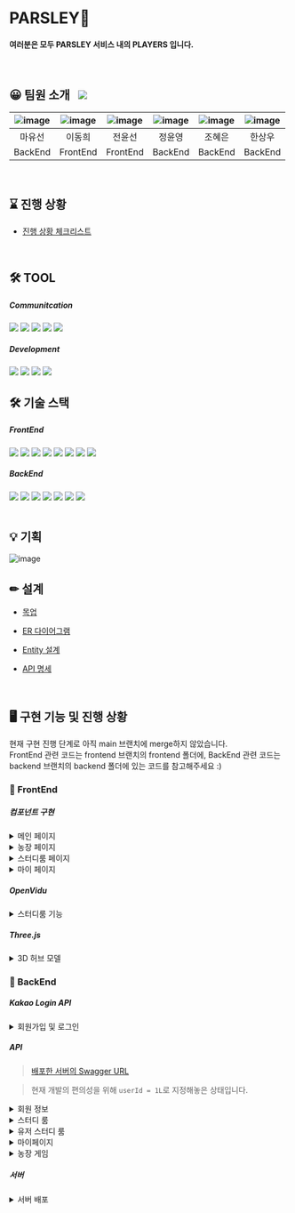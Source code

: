 # PARSLEY🌿 
#### 여러분은 모두 PARSLEY 서비스 내의 PLAYERS 입니다.

<br/>

## 😀 팀원 소개 &nbsp; <a href="https://a604-parsley.notion.site/PARSLEY-ddbf2ca01542404296b51103309eff9e"><img src="https://img.shields.io/badge/team_notion-628D54?style=for-the-badge&logo=notion&logoColor=white"></a>
|![image](/uploads/0feb6879cc7eaa9cf9ae9b2b642de95a/image.png)|![image](/uploads/4ec38a01ff94aae71cb59af5537ff5d2/image.png)|![image](/uploads/f9f26f52ef993875f8de897a996bf20a/image.png)|![image](/uploads/94ee0f65fa1c3cf5da672607d19a52c4/image.png)|![image](/uploads/fe7fdcffda57f33fdeb57a745177c4c0/image.png)|![image](/uploads/eca0fac44096ffc6447ee79aa7d0a07a/image.png)|
|:---:|:---:|:---:|:---:|:---:|:---:|
|마유선|이동희|전윤선|정윤영|조혜은|한상우|
|BackEnd|FrontEnd|FrontEnd|BackEnd|BackEnd|BackEnd|

<br/>

## ⌛ 진행 상황
* [진행 상황 체크리스트](https://a604-parsley.notion.site/40a0d9ddcbe2423aa5a1270741be7827)

<br/>

## 🛠 TOOL
##### Communitcation
<img src="https://img.shields.io/badge/gitlab-FC6D26?style=for-the-badge&logo=gitlab&logoColor=white">
<img src="https://img.shields.io/badge/jira-0052CC?style=for-the-badge&logo=jira&logoColor=white">
<img src="https://img.shields.io/badge/mattermost-0058CC?style=for-the-badge&logo=mattermost&logoColor=white">
<img src="https://img.shields.io/badge/discord-5865F2?style=for-the-badge&logo=discord&logoColor=white">
<img src="https://img.shields.io/badge/notion-000000?style=for-the-badge&logo=notion&logoColor=white">

<br/>

##### Development
<img src="https://img.shields.io/badge/vscode-007ACC?style=for-the-badge&logo=visualstudiocode&logoColor=white">
<img src="https://img.shields.io/badge/intellij-000000?style=for-the-badge&logo=intellijidea&logoColor=white">
<img src="https://img.shields.io/badge/mysql_workbench-4479A1?style=for-the-badge&logo=mysql&logoColor=white">
<img src="https://img.shields.io/badge/docker-2496ED?style=for-the-badge&logo=docker&logoColor=white">


## 🛠 기술 스택

##### FrontEnd
<img src="https://img.shields.io/badge/html5-E34F26?style=for-the-badge&logo=html5&logoColor=white">
<img src="https://img.shields.io/badge/css-1572B6?style=for-the-badge&logo=css3&logoColor=white">
<img src="https://img.shields.io/badge/javascript-F7DF1E?style=for-the-badge&logo=javascript&logoColor=black">
<img src="https://img.shields.io/badge/react-61DAFB?style=for-the-badge&logo=react&logoColor=black">
<img src="https://img.shields.io/badge/redux-764ABC?style=for-the-badge&logo=redux&logoColor=white">
<img src="https://img.shields.io/badge/node.js-339933?style=for-the-badge&logo=Node.js&logoColor=white">
<img src="https://img.shields.io/badge/three.js-000000?style=for-the-badge&logo=three.js&logoColor=white">
<img src="https://img.shields.io/badge/webrtc-333333?style=for-the-badge&logo=webrtc&logoColor=white">

<br/>


##### BackEnd
<img src="https://img.shields.io/badge/java-007396?style=for-the-badge&logo=java&logoColor=white">
<img src="https://img.shields.io/badge/mysql-4479A1?style=for-the-badge&logo=mysql&logoColor=white">
<img src="https://img.shields.io/badge/springboot-6DB33F?style=for-the-badge&logo=springboot&logoColor=white">
<img src="https://img.shields.io/badge/aws-FF9900?style=for-the-badge&logo=amazonaws&logoColor=white">
<img src="https://img.shields.io/badge/ec2-FF9900?style=for-the-badge&logo=amazonec2&logoColor=white">
<img src="https://img.shields.io/badge/redis-DC382D?style=for-the-badge&logo=redis&logoColor=white">
<img src="https://img.shields.io/badge/nginx-009639?style=for-the-badge&logo=nginx&logoColor=white">

<br/>
<br/>

## 💡 기획
![image](/uploads/a9c6edf67c3f1bb43fdd84f41869e674/image.png)

## ✏ 설계

* [목업](https://a604-parsley.notion.site/eccbc66413734cf99c264947e7ec7904)

* [ER 다이어그램](https://a604-parsley.notion.site/ER-Diagram-ac1c1b88f7b44aa1a75591a35b422879)

* [Entity 설계](https://a604-parsley.notion.site/Entity-a56eb88b48a34b358529adf3cab73b1b)

* [API 명세](https://a604-parsley.notion.site/API-0b2794a89678471eac820288255f8929)

<br/>

## 🖥 구현 기능 및 진행 상황
현재 구현 진행 단계로 아직 main 브랜치에 merge하지 않았습니다.<br/>
FrontEnd 관련 코드는 frontend 브랜치의 frontend 폴더에, BackEnd 관련 코드는 backend 브랜치의 backend 폴더에 있는 코드를 참고해주세요 :)

### 🎨 FrontEnd

##### 컴포넌트 구현

<details>
<summary>메인 페이지</summary>
<div markdown="1">

사용자의 허브 도감, 농부왕 랭킹, 스터디룸 탭 조회 컴포넌트로 이루어져 있습니다.<br/>
허브 도감 컴포넌트를 통해 사용자가 얻은 허브 도감 확인 및 대표 허브 프로필을 설정할 수 있습니다.<br/>
전체/나의/관심 공부방 탭 전환을 통해 간편하게 스터디룸 조회를 가능하도록 하였습니다.<br/>

* 메인 페이지

    ![image](/uploads/639b5b6e8fa4932b71e69ab3b5aa4d21/image.png)

* 로그인 전 사이드바

    ![image](/uploads/be0950fe9b24ec4d86bb4d63182cf646/image.png)

* 로그인 후 사이드바

    ![image](/uploads/a4dd4a1efe6aa6b1a235c222655a5b0b/image.png)

</div>
</details>

<details>
<summary>농장 페이지</summary>
<div markdown="1">

슬리 포인트를 얻을 수 있는 허브 재배 및 수확을 통한 허브 도감을 확인할 수 있는 페이지 입니다.<br/>
최대 8개의 허브를 동시에 키울 수 있으며, 비어있는 칸을 클릭하게 되면 허브 아이템을 선택할 수 있는 상점 모달창이 나타납니다.<br/>
상점 모달창에서 씨앗/비료/물뿌리개 아이템을 사용자 마음대로 조합하여 구매가 가능합니다.<br/>

* 농장 아이템 상점 모달

    ![image](/uploads/4c82233a783e8b8d317fa709721095b9/image.png)

</div>
</details>

<details>
<summary>스터디룸 페이지</summary>
<div markdown="1">

스터디룸을 생성할 수 있는 페이지와, 스터디룸을 조회할 수 있는 목록 페이지입니다.<br/>
스터디룸 생성 시 스터디룸을 홍보할 수 있는 해시태그 기능을 구현하였습니다.<br/>
스터디룸 검색 목록 페이지는 손꾸락 모드/얼구리 모드로 나누어 가시성을 높였습니다.<br/>

* 스터디룸 생성 페이지

     ![image](/uploads/a9bfcb7755e3d7c4348d9646ab1bacdc/image.png)

* 스터디룸 검색 목록 페이지

     ![image](/uploads/161f66031ccf2ccfd49064b042580d33/image.png)

     ![image](/uploads/d64bb6279519ae57ba11b1b2dfc65166/image.png) 


</div>
</details>

<details>
<summary>마이 페이지</summary>
<div markdown="1">

나의 프로필 및 학습 관리를 전체적으로 볼 수 있는 마이 페이지 입니다.<br/>
중요한 일정을 위한 D-Day 설정과, 오늘의 스터디 목표 설정 기능을 구현하였습니다.<br/>
또한, 사용자의 학습량 데이터를 통해 금주의 공부량 통계 데이터를 구현할 예정입니다.<br/>


* 마이 페이지

    ![image](/uploads/3b923a1862d7860b84129710ece2a61f/image.png)

* 프로필 수정 컴포넌트

    ![image](/uploads/74be6f33a715d016775b50bd83f2cb03/image.png)

* D-Day 설정 모달

    ![image](/uploads/3fba97be98704f696aa37e01a52f050f/image.png)

* 오늘의 스터디 목표 설정 모달

    ![image](/uploads/5d656d51c71c3df684711371ca829edc/image.png)

</div>
</details>

##### OpenVidu
<details>
<summary>스터디룸 기능</summary>
<div markdown="1">

webRTC(OpenVidu)를 기반으로 한 스터디룸 입니다.<br/>
손꾸락 모드/얼구리 모드 두 가지 모드를 구현할 예정이며, 현재는 손꾸락 모드까지 구현하였습니다.<br/>
마이크 on/off, 화면 on/off, 채팅창 등 기본적인 기능을 구현하였습니다.<br/>
이후, 4분할 메인 화면 구현 모드 또한 개발할 예정입니다.</br>


* 스터디룸 화면 공유

    ![openvidu_1](/uploads/973626302a71ed6aa598068a3bee295e/openvidu_1.gif)

* 스터디룸 화면 카메라 on/off

    ![openvidu_2](/uploads/3b6ca4c399f4775496969a8d0e59894f/openvidu_2.gif)

* 스터디룸 팝업 채팅창

    ![openvidu_4](/uploads/9979c155151ae1a828653453c437372b/openvidu_4.gif)

* 스터디룸 나가기

    ![openvidu_5](/uploads/5a427fdcc2d995d636919db0f9dad0d4/openvidu_5.gif)

</div>
</details>

##### Three.js
<details>
<summary>3D 허브 모델</summary>
<div markdown="1">

Three.js를 기반으로 3D 허브 모델을 구현하여 시각적 재미를 더했습니다.<br/>
3D 모델을 확대하거나, 원하는 방향으로 회전시켜볼 수 있도록 하여 게임적 요소를 더했습니다.<br/>
3D 허브 모델은 유료 모델을 구매하여 사용할 예정이며, 현재는 무료로 다운로드 가능한 샘플들을 가져와서 테스트 하며 개발중에 있습니다.</br>

![image](/uploads/c03f6149b5b081122a2c53ab35f4cf04/image.png)

![image](/uploads/c6b129dd9b695be30df4339aeadbc647/image.png)

</div>
</details>

### 🧱 BackEnd

##### Kakao Login API

<details>
<summary>회원가입 및 로그인</summary>
<div markdown="1">

* 시퀀스 다이어그램

    ![image](/uploads/ef160b2c089df89bf6e280f310e5cabe/image.png)


* 로그인 화면 캡쳐

    ![image](/uploads/aaa3607eea41c4efa84118321a3d1650/image.png)

    ![image](/uploads/8ecd861e6fc2891b2352ac31f71cd6d2/image.png)

* 쿠키 & Response

    ![image](/uploads/0e2a123a28b571d7c6692e9313098f6f/image.png)

* 캐시 서버

    ![image](/uploads/9c0b244b05d6a08fde098fee48727d6e/image.png)

</div>
</details>

##### API

> [배포한 서버의 Swagger URL](https://i7a604.p.ssafy.io/api/swagger-ui/index.html)

> 현재 개발의 편의성을 위해 `userId = 1L`로 지정해놓은 상태입니다. 

<details>
<summary>회원 정보</summary>
<div markdown="1">

* 회원 정보 수정

    ![user_update1](/uploads/882515795751d4900dfd840c072226a3/user_update1.PNG)

    ![user_update2](/uploads/54effc8c76f876726df96eccbdbb5fe5/user_update2.PNG)

    ![user_update3](/uploads/4fe4261e7104c7b11479b47564b3d0aa/user_update3.PNG)

* 회원 탈퇴

    ![user_delete1](/uploads/e3b19259f96632d50c58307921cdef2e/user_delete1.PNG)

    ![user_delete2](/uploads/c5ae8b8355b3c228660c40535e3ee43f/user_delete2.PNG)

</div>
</details>

<details>
<summary>스터디 룸</summary>
<div markdown="1">

* 생성

    ![room_create1](/uploads/4d919de7a204a9a2297130be0df1c892/room_create1.PNG)

    ![room_create2](/uploads/da5dd7ecd29ef2df9831d557aa4f8a0c/room_create2.PNG)

    ![room_create3](/uploads/fa6141fc39782505001cbd35c239ff89/room_create3.PNG)

* 조회

    * 방 하나 조회

        ![room_read1](/uploads/401a691ebb745d43bd6efef09038d07f/room_read1.PNG)

        ![room_read2](/uploads/c082ba7ce23dafeaec551728e8caaf16/room_read2.PNG)

    * 방 전체 조회

        ![room_read_entire1](/uploads/adac8bd409eb088f4d00fb1f6c0a2859/room_read_entire1.PNG)

        ![room_read_entire2](/uploads/1a45aaccc17f93be04a632621e7e5338/room_read_entire2.PNG)

* 수정

    ![room_update1](/uploads/69ffea06b63f95ca1143e164c03f2e58/room_update1.PNG)

    ![room_update2](/uploads/18136b63589ec08a28e20f5016d98fec/room_update2.PNG)

* 삭제

    ![room_delete1](/uploads/98d27bc24675bf6779b63186c59a8019/room_delete1.PNG)

    ![room_delete2](/uploads/cec1faa940087eee76cb9d66e6d2887f/room_delete2.PNG)

</div>
</details>

<details>
<summary>유저 스터디 룸</summary>
<div markdown="1">

* 나의 방
    * 생성(스터디룸 참가)

        ![user_room_create1](/uploads/f83066e9453d8f47b5bcebbd280281db/user_room_create1.PNG)

        ![user_room_create2](/uploads/2f7fe7f92fc1d97b88f1fbdd433ae0cf/user_room_create2.PNG)

    * 조회

        ![user_room_read1](/uploads/78f023a32477469e28366d5dee3237f3/user_room_read1.PNG)

        ![user_room_read2](/uploads/c2fac272c52317cec8dc8d90f08717c7/user_room_read2.PNG)

    * 삭제

        ![user_room_delete1](/uploads/b7291b7d9c4a9005d32f931cbcb2f8d9/user_room_delete1.PNG)

        ![user_room_delete2](/uploads/8a41fc7addf7b14681d32cc30e01c185/user_room_delete2.PNG)


* 관심 방

    * 생성(관심 표시)

        ![interest_room_create1](/uploads/eef04053eaa1e62ff5c4d8ef78c48f59/interest_room_create1.PNG)

        ![interest_room_create2](/uploads/d6a0ed83e260811419f4f21e1c4d1606/interest_room_create2.PNG)

        ![interest_room_create3](/uploads/6bfb69a4ac931f2f448ee150f741006c/interest_room_create3.PNG)

    * 조회

        ![interest_room_read1](/uploads/c5c716976c399eb0cfb7535d7f6f9f05/interest_room_read1.PNG)

        ![interest_room_read2](/uploads/76476d1182368638e2c8b9e115ce8bc8/interest_room_read2.PNG)

    * 삭제

        ![interest_room_delete1](/uploads/7a920ffc45f1379a1824f447e8f704a2/interest_room_delete1.PNG)

        ![interest_room_delete2](/uploads/c8d374a76093c39142a30e8c2432e926/interest_room_delete2.PNG)

</div>
</details>

<details>
<summary>마이페이지</summary>
<div markdown="1">

* 목표 시간

    * 조회

        ![study_goal_read1](/uploads/b5d811ab81754536a39e50f121582214/study_goal_read1.PNG)

        ![study_goal_read2](/uploads/96ee0095510f8a69e4d336bc67ec2776/study_goal_read2.PNG)

    * 등록

        ![study_goal_create1](/uploads/6efffedcae2468284c75dac63444f9b0/study_goal_create1.PNG)

        ![study_goal_create2](/uploads/837bdfa76e09f69d876dda17a6146fa4/study_goal_create2.PNG)

        ![study_goal_create3](/uploads/17f27a7ddc796805462c9e97269e51d0/study_goal_create3.PNG)

    * 수정

        ![study_goal_update1](/uploads/81d9c96443b8cba7bc5c997bf12bc3e2/study_goal_update1.PNG)

        ![study_goal_update2](/uploads/0b6a0d2ec165ad5c9172f043c1587191/study_goal_update2.PNG)

* 공부 로그

    * 추가

        ![daily_study_log_create1](/uploads/58e02fbcfb8319317058fb609f4aa704/daily_study_log_create1.PNG)

        ![daily_study_log_create2](/uploads/ec46d5f0295e32ef12963b09b7c04b54/daily_study_log_create2.PNG)

        ![daily_study_log_create3](/uploads/06ac598fa7e439f814c15da1d813ae8c/daily_study_log_create3.PNG)

        ![daily_study_log_create4](/uploads/e57fce0d8b6325d224c69d0190cff6c0/daily_study_log_create4.PNG)

        ![daily_study_log_create5](/uploads/b689ab3e5a137b3b7d2fc9bf206dc8ee/daily_study_log_create5.PNG)

    * 주간 공부량 조회

        ![study_weekly_read1](/uploads/85348bd0a57584bcdb38544e37a4c5b0/study_weekly_read1.PNG)

        ![study_weekly_read2](/uploads/176668c112d41a2ba5c83467cab41d80/study_weekly_read2.PNG)


</div>
</details>

<details>
<summary>농장 게임</summary>
<div markdown="1">

* 허브 수집

    * 조회

        ![image](/uploads/722ac0833e272994fa586915e8df90be/image.png)

        ![image](/uploads/cdd162896a1a7adc3aa307f6e3c9ded0/image.png)

    * 추가(수확)

        ![image](/uploads/b7f5405e7fa6d479b24a0c6aee0f2ba9/image.png)

        ![image](/uploads/d06022f1bab1484df5577e1051f4ffc1/image.png)

        ![image](/uploads/d9e6a12dc6b251bda136ecc05e8f2358/image.png)

* 작물

    * 조회

        ![image](/uploads/b229596b7e6202dd77822c76523cbc0c/image.png)

        ![image](/uploads/212b6e242b00b488b275ed53901bb291/image.png)
    
    * 추가
        ![image](/uploads/9926cb751c0a617a0fc1d5c1cec3bf42/image.png)

        ![image](/uploads/8b350f8d5d3657c57ec0b851e1e537db/image.png)

        ![image](/uploads/342a30a5c101576115b05d450ac13d10/image.png)

        ![image](/uploads/2111071b144c7737d6d637c239ea6a6e/image.png)


</div>
</details>

##### 서버

<details>
<summary>서버 배포</summary>
<div markdown="1">

* 아키텍처
    ![image](/uploads/1a10a6741718f37de958f8130e4974c7/image.png)

    * docker-compose를 작성해서, Nginx/Server/DB/Cache 컨테이너를 한 번에 실행하도록 함

        * Nginx 컨테이너 구축 시, React App을 build하여 Nginx의 static 폴더에 배치

         * JDK 기반 Server 컨테이너 구축 시, Spring Boot를 build한 후 실행

    * HTTPS 적용

        * http 80번 포트로 들어오면, https로 redirect 시켜줌

        * `/` 로 들어오는 요청은 static 파일을 응답

        * `/api` 로 들어오는 요청은 내부적으로 `/` 로 rewrite 시켜주고, 8080번 포트로 전달
        
            이후 server에서 처리한 응답을 반환

* [EC2에 배포 및 HTTPS 적용](https://a604-parsley.notion.site/EC2-HTTPS-832f7edc54a94fafa57f0ab720ff95b9)

</div>
</details>
